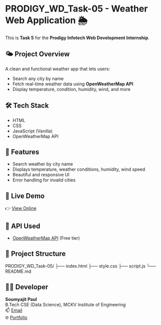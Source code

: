 # PRODIGY_WD_Task-05 - Weather Web Application 🌦️

This is **Task 5** for the **Prodigy Infotech Web Development Internship**.

## 🌤️ Project Overview

A clean and functional weather app that lets users:
- Search any city by name
- Fetch real-time weather data using **OpenWeatherMap API**
- Display temperature, condition, humidity, wind, and more

## 🛠️ Tech Stack

- HTML
- CSS
- JavaScript (Vanilla)
- OpenWeatherMap API

## 🎯 Features

- Search weather by city name
- Displays temperature, weather conditions, humidity, wind speed
- Beautiful and responsive UI
- Error handling for invalid cities

## 🚀 Live Demo

👉 [View Online](https://soumyajitpaul748.github.io/PRODIGY_WD_Task-05/)

## 🧪 API Used

- [OpenWeatherMap API](https://openweathermap.org/api) (Free tier)

## 📂 Project Structure
PRODIGY_WD_Task-05/
├── index.html
├── style.css
├── script.js
└── README.md

## 👨‍💻 Developer

**Soumyajit Paul**  
B.Tech CSE (Data Science), MCKV Institute of Engineering  
📫 [Email](mailto:soumyajitpaul748@gmail.com)  
🌐 [Portfolio](https://soumyajitpaul748.github.io/portfolio-website/)


